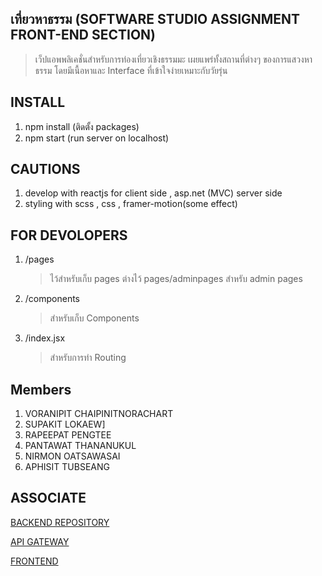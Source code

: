 ## เที่ยวหาธรรม (SOFTWARE STUDIO ASSIGNMENT FRONT-END SECTION)

> เว็ปแอพพลิเคชั่นสำหรับการท่องเที่ยวเชิงธรรมมะ เผยแพร่ทั้งสถานที่ต่างๆ ของการแสวงหาธรรม โดยมีเนื้อหาและ Interface ที่เข้าใจง่ายเหมาะกับวัยรุ่น


## INSTALL
1. npm install (ติดตั้ง packages)
2. npm start (run server on localhost)


## CAUTIONS

1. develop with reactjs for client side , asp.net (MVC) server side
2. styling with scss , css , framer-motion(some effect)

## FOR DEVOLOPERS

1. /pages

   > ไว้สำหรับเก็บ pages ต่างไว้
   > pages/adminpages สำหรับ admin pages

2. /components

   > สำหรับเก็บ Components

3. /index.jsx

   > สำหรับการทำ Routing

## Members 
1. VORANIPIT CHAIPINITNORACHART
2. SUPAKIT LOKAEW]
3. RAPEEPAT PENGTEE
4. PANTAWAT THANANUKUL 
5. NIRMON OATSAWASAI
6. APHISIT TUBSEANG 

## ASSOCIATE

[BACKEND REPOSITORY](https://github.com/Cherpomm/SoftStudio-backend/tree/Por)

[API GATEWAY](https://github.com/aphisit-ths/api-gateway-software-studio)

[FRONTEND](https://github.com/aphisit-ths/SOFTSTUDIO-FRONTEND)
